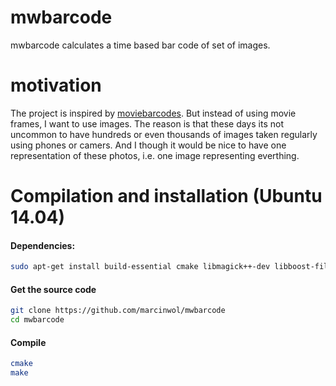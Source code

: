 # mwbarcode

mwbarcode calculates a time based bar code of set of images.

# motivation

The project is inspired by [moviebarcodes](http://moviebarcode.tumblr.com). But instead of using movie frames, I want to use images. The reason is that these days its not uncommon to have hundreds or even thousands of images taken regularly using phones or camers. And I though it would be nice to have one representation of these photos, i.e. one image representing everthing.


# Compilation and installation (Ubuntu 14.04)

#### Dependencies:
```bash
sudo apt-get install build-essential cmake libmagick++-dev libboost-filesystem1.55-dev libboost-program-options1.55-dev libboost-regex1.55-dev
```


#### Get the source code
```bash
git clone https://github.com/marcinwol/mwbarcode
cd mwbarcode
```

#### Compile
```bash
cmake
make
````